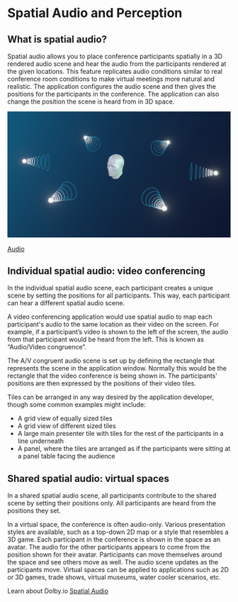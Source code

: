 # Spatial Audio and Perception

## What is spatial audio?

Spatial audio allows you to place conference participants spatially in a 3D rendered audio scene and hear the audio from the participants rendered at the given locations. This feature replicates audio conditions similar to real conference room conditions to make virtual meetings more natural and realistic. The application configures the audio scene and then gives the positions for the participants in the conference. The application can also change the position the scene is heard from in 3D space.

![Spatial Audio](../../content/part7-spatial-perception/spatial1.png)

[Audio](https://developer.dolby.io/demos/spatial-audio/ ':include :type=iframe width=100% height=800px')

## Individual spatial audio: video conferencing

In the individual spatial audio scene, each participant creates a unique scene by setting the positions for all participants. This way, each participant can hear a different spatial audio scene.

A video conferencing application would use spatial audio to map each participant's audio to the same location as their video on the screen. For example, if a participant’s video is shown to the left of the screen, the audio from that participant would be heard from the left. This is known as “Audio/Video congruence”.

The A/V congruent audio scene is set up by defining the rectangle that represents the scene in the application window. Normally this would be the rectangle that the video conference is being shown in. The participants’ positions are then expressed by the positions of their video tiles.

Tiles can be arranged in any way desired by the application developer, though some common examples might include:

- A grid view of equally sized tiles
- A grid view of different sized tiles
- A large main presenter tile with tiles for the rest of the participants in a line underneath
- A panel, where the tiles are arranged as if the participants were sitting at a panel table facing the audience

## Shared spatial audio: virtual spaces

In a shared spatial audio scene, all participants contribute to the shared scene by setting their positions only. All participants are heard from the positions they set.

In a virtual space, the conference is often audio-only. Various presentation styles are available, such as a top-down 2D map or a style that resembles a 3D game. Each participant in the conference is shown in the space as an avatar. The audio for the other participants appears to come from the position shown for their avatar. Participants can move themselves around the space and see others move as well. The audio scene updates as the participants move. Virtual spaces can be applied to applications such as 2D or 3D games, trade shows, virtual museums, water cooler scenarios, etc.

Learn about Dolby.io [Spatial Audio](https://developer.dolby.io/demos/spatial-audio/)

